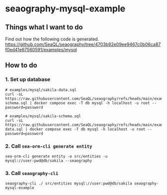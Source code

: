 # seaography-mysql-example

## Things what I want to do

Find out how the following code is generated.
https://github.com/SeaQL/seaography/tree/4703b92e09ee9467c0b06ca87f0ed41e67560591/examples/mysql

## How to do

### 1. Set up database

```
# examples/mysql/sakila-data.sql
curl -sL https://raw.githubusercontent.com/SeaQL/seaography/refs/heads/main/examples/mysql/sakila-schema.sql | docker compose exec -T db mysql -h localhost -u root --password=password

# examples/mysql/sakila-schema.sql
curl -sL https://raw.githubusercontent.com/SeaQL/seaography/refs/heads/main/examples/mysql/sakila-data.sql | docker compose exec -T db mysql -h localhost -u root --password=password
```

### 2. Call `sea-orm-cli generate entity`

```
sea-orm-cli generate entity -o src/entities -u mysql://user:pwd@db/sakila --seaography
```


### 3. Call `seaography-cli`

```
seaography-cli ./ src/entities mysql://user:pwd@db/sakila seaography-mysql-example
```
